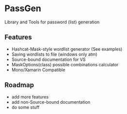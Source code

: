 # PassGen
Library and Tools for password (list) generation

## Features
* Hashcat-Mask-style wordlist generator (See examples)
* Saving wordlists to file (windows only atm)
* Source-bound documentation for VS
* MaskOptions(class) possible combinations calculator
* Mono/Xamarin Compatible

## Roadmap
* add more features
* add non-Source-bound documentation
* do some stuff
